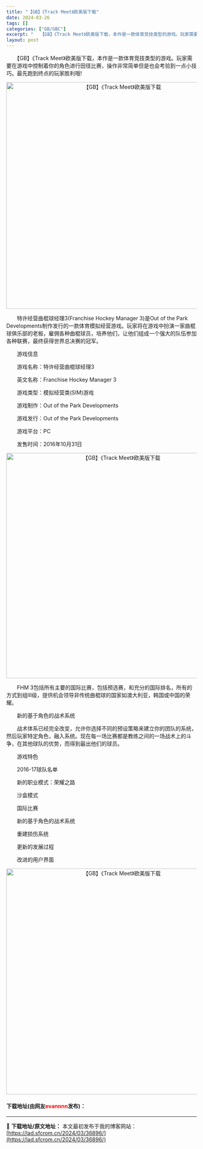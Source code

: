 ```yaml
---
title: "【GB】《Track Meet》欧美版下载"
date: 2024-03-26
tags: []
categories: ["GB/GBC"]
excerpt: "　　【GB】《Track Meet》欧美版下载，本作是一款体育竞技类型的游戏。玩家需要在游戏中控制着你的角色进行田径比赛，操作非常简单但是也会考验到一点小技巧。最先跑到终点的玩家胜利哦! 　　特许经营曲棍球经理3(Franchise Hockey Manager 3)是Out of the Park&hellip;"
layout: post
---
```


 <p>　　【GB】《Track Meet》欧美版下载，本作是一款体育竞技类型的游戏。玩家需要在游戏中控制着你的角色进行田径比赛，操作非常简单但是也会考验到一点小技巧。最先跑到终点的玩家胜利哦!</p> <p align="center"><img align="" border="0" src="https://lad.sfcrom.cn/wp-content/uploads/2024/03/20240326_660285b5728b9.png" width="598" alt="【GB】《Track Meet》欧美版下载" /></p> <p>　　特许经营曲棍球经理3(Franchise Hockey Manager 3)是Out of the Park Developments制作发行的一款体育模拟经营游戏。玩家将在游戏中扮演一家曲棍球俱乐部的老板，雇佣各种曲棍球员，培养他们，让他们组成一个强大的队伍参加各种联赛，最终获得世界总决赛的冠军。</p> <p>　　游戏信息</p> <p>　　游戏名称：特许经营曲棍球经理3</p> <p>　　英文名称：Franchise Hockey Manager 3</p> <p>　　游戏类型：模拟经营类(SIM)游戏</p> <p>　　游戏制作：Out of the Park Developments</p> <p>　　游戏发行：Out of the Park Developments</p> <p>　　游戏平台：PC</p> <p>　　发售时间：2016年10月31日</p> <p align="center"><img align="" border="0" src="https://lad.sfcrom.cn/wp-content/uploads/2024/03/20240326_660285b75d983.png" width="594" alt="【GB】《Track Meet》欧美版下载" /></p> <p>　　FHM 3包括所有主要的国际比赛，包括预选赛，和充分的国际排名，所有的方式到组III级，提供机会领导非传统曲棍球的国家如澳大利亚，韩国或中国的荣耀。</p> <p>　　新的基于角色的战术系统</p> <p>　　战术体系已经完全改变，允许你选择不同的预设策略来建立你的团队的系统，然后玩家特定角色，融入系统。现在每一场比赛都是教练之间的一场战术上的斗争，在其他球队的优势，而得到最出他们的球员。</p> <p>　　游戏特色</p> <p>　　2016-17球队名单</p> <p>　　新的职业模式：荣耀之路</p> <p>　　沙盒模式</p> <p>　　国际比赛</p> <p>　　新的基于角色的战术系统</p> <p>　　重建损伤系统</p> <p>　　更新的发展过程</p> <p>　　改进的用户界面</p> <p align="center"><img align="" border="0" src="https://lad.sfcrom.cn/wp-content/uploads/2024/03/20240326_660285b9249fd.png" width="596" alt="【GB】《Track Meet》欧美版下载" /></p> <p><h4>下载地址(由网友<font color="red">evannnn</font>发布)：</h4></p> 

---
📖 **下载地址/原文地址：** 本文最初发布于我的博客网站：[https://lad.sfcrom.cn/2024/03/36896/](https://lad.sfcrom.cn/2024/03/36896/)
